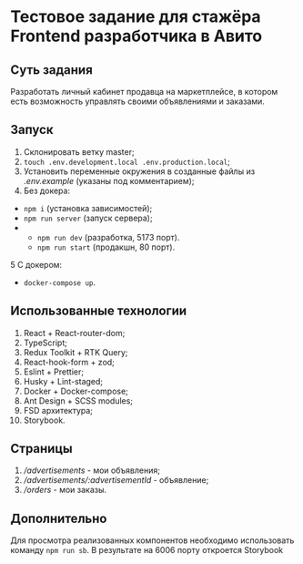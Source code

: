 # Тестовое задание для стажёра Frontend разработчика в Авито

## Суть задания

Разработать личный кабинет продавца на маркетплейсе, в котором есть возможность управлять своими объявлениями и заказами.

## Запуск

1. Склонировать ветку master;
2. `touch .env.development.local .env.production.local`;
3. Установить переменные окружения в созданные файлы из _.env.example_ (указаны под комментарием);
4. Без докера:

  - `npm i` (установка зависимостей);
  - `npm run server` (запуск сервера);
  -  - `npm run dev` (разработка, 5173 порт).
     - `npm run start` (продакшн, 80 порт).

5 С докером:
  - `docker-compose up`.

## Использованные технологии

1.  React + React-router-dom;
2.  TypeScript;
3.  Redux Toolkit + RTK Query;
4.  React-hook-form + zod;
5.  Eslint + Prettier;
6.  Husky + Lint-staged;
7.  Docker + Docker-compose;
8.  Ant Design + SCSS modules;
9.  FSD архитектура;
10. Storybook.

## Страницы

1.  _/advertisements_ - мои объявления;
2.  _/advertisements/:advertisementId_ - объявление;
3.  _/orders_ - мои заказы.

## Дополнительно

Для просмотра реализованных компонентов необходимо использовать команду `npm run sb`. В результате на 6006 порту откроется Storybook

